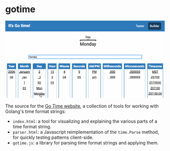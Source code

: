 # gotime

![It's Go Time](gotime-demo.gif)

The source for the [Go Time website](http://gotime.agardner.me/), a collection of tools for working with Golang's time format strings:  

- `index.html`: a tool for visualizing and explaining the various parts of a time format string.
- `parser.html`: a Javascript reimplementation of the `time.Parse` method, for quickly testing patterns client-side.
- `gotime.js`: a library for parsing time format strings and applying them.  
